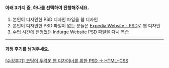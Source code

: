 #### 아래 3가지 중, 하나를 선택하여 진행해주세요.

1. 본인이 디자인한 PSD 디자인 파일을 웹 디자인
2. 본인이 디자인한 PSD 파일이 없는 분들은 [Expedia Website - PSD](http://url.yamoo9.net/psd2htmlcss)로 웹 디자인
3. 수업 시간에 진행했던 Indurge Website PSD 파일을 다시 복습

---

#### 과정 후기를 남겨주세요.

[[수강후기] 코딩이 두려운 웹 디자이너를 위한 PSD → HTML+CSS](http://goo.gl/forms/8b53Tljs6c)